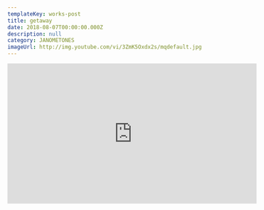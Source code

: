 ```yaml
---
templateKey: works-post
title: getaway
date: 2018-08-07T00:00:00.000Z
description: null
category: JANOMETONES
imageUrl: http://img.youtube.com/vi/3ZmK5Oxdx2s/mqdefault.jpg
---
```

<iframe width="560" height="315" src="https://www.youtube.com/embed/3ZmK5Oxdx2s" frameBorder="0" allow="accelerometer; autoplay; encrypted-media; gyroscope; picture-in-picture" allowFullScreen></iframe>